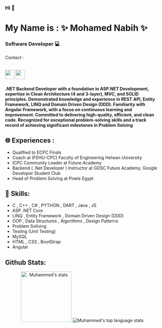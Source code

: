 ### Hi 👋
# My Name is : ✨ Mohamed Nabih ✨
### Software Developer 💻
###### Contact :
[<img src="https://cdn-icons-png.flaticon.com/128/3536/3536505.png" width="30" height="30"/>](https://www.linkedin.com/in/muhammad-nabih-b272a71ba/)      [<img src="https://cdn-icons-png.flaticon.com/128/5968/5968534.png" width="30" height="30"/>](mailto:Mohammed.nabih68@gmail.com)

#### .NET Backend Developer with a foundation in ASP.NET Development, expertise in Clean Architecture (4 and 3-layer), MVC, and SOLID principles. Demonstrated knowledge and experience in REST API, Entity Framework, LINQ and Domain Driven Design (DDD). Familiarity with Angular Framework, with a focus on continuous learning and improvement. Committed to delivering high-quality, efficient, and clean code. Recognized for exceptional problem-solving skills and a track record of achieving significant milestones in Problem Solving

## 🌐 Experiences :
- Qualified to ECPC Finals
- Coach at (FEHU-CPC) Faculty of Engineering Helwan University
- ICPC Community Leader at Future Academy
- Backend ( .Net Developer ) Instructor at GDSC Future Academy, Google Developer Student Club
- Head of Problem Solving at Pixels Egypt

  
## 🤖 Skills: 
-  C , C++ , C# , PYTHON , DART , Java , JS   
- ASP .NET Core
- LINQ , Entity Framework ,	Domain Driven Design (DDD)
- OOP , Data Structures , Algorithms ,	Design Patterns
- Problem Sollving
- Testing (Unit Testing)
- MySQL  
- HTML , CSS , BootStrap
- Angular 


## Github Stats:

<p align="center">
    <img height="165" src="https://github-readme-stats.vercel.app/api?username=Muhammed-Nabih&include_all_commits=true&theme=tokyonight" alt="Muhammed's stats" />
    <img src="https://github-readme-stats.vercel.app/api/top-langs/?username=Muhammed-Nabih&layout=compact&theme=tokyonight" alt="Muhammed's top language stats" />
</p>
 

<!--
**Muhammed-Nabih/Muhammed-Nabih** is a ✨ _special_ ✨ repository because its `README.md` (this file) appears on your GitHub profile.

Here are some ideas to get you started:

- 🔭 I’m currently working on ...
- 🌱 I’m currently learning ...
- 👯 I’m looking to collaborate on ...
- 🤔 I’m looking for help with ...
- 💬 Ask me about ...
- 📫 How to reach me: ...
- 😄 Pronouns: ...
- ⚡ Fun fact: ...
-->
